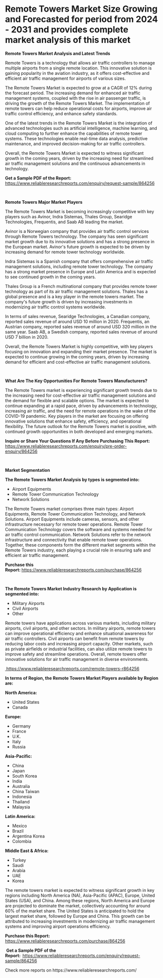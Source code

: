 <p><h1>Remote Towers Market Size Growing and Forecasted for period from 2024 - 2031 and provides complete market analysis of this market</h1></p><p><strong>Remote Towers Market Analysis and Latest Trends</strong></p>
<p><p>Remote Towers is a technology that allows air traffic controllers to manage multiple airports from a single remote location. This innovative solution is gaining popularity in the aviation industry, as it offers cost-effective and efficient air traffic management for airports of various sizes.</p><p>The Remote Towers Market is expected to grow at a CAGR of 12% during the forecast period. The increasing demand for enhanced air traffic management systems, coupled with the rise in air passenger traffic, is driving the growth of the Remote Towers Market. The implementation of remote towers can help reduce operational costs for airports, improve air traffic control efficiency, and enhance safety standards.</p><p>One of the latest trends in the Remote Towers Market is the integration of advanced technologies such as artificial intelligence, machine learning, and cloud computing to further enhance the capabilities of remote tower systems. These technologies enable real-time data analysis, predictive maintenance, and improved decision-making for air traffic controllers.</p><p>Overall, the Remote Towers Market is expected to witness significant growth in the coming years, driven by the increasing need for streamlined air traffic management solutions and the continuous advancements in technology.</p></p>
<p><strong>Get a Sample PDF of the Report:&nbsp;</strong> <a href="https://www.reliableresearchreports.com/enquiry/request-sample/864256">https://www.reliableresearchreports.com/enquiry/request-sample/864256</a></p>
<p>&nbsp;</p>
<p><strong>Remote Towers Major Market Players</strong></p>
<p><p>The Remote Towers Market is becoming increasingly competitive with key players such as Avinor, Indra Sistemas, Thales Group, Searidge Technologies, Frequentis, and Saab AB leading the market. </p><p>Avinor is a Norwegian company that provides air traffic control services through Remote Towers technology. The company has seen significant market growth due to its innovative solutions and has a strong presence in the European market. Avinor's future growth is expected to be driven by increasing demand for remote tower technology worldwide.</p><p>Indra Sistemas is a Spanish company that offers comprehensive air traffic management solutions, including remote tower technology. The company has a strong market presence in Europe and Latin America and is expected to see continued growth in the coming years.</p><p>Thales Group is a French multinational company that provides remote tower technology as part of its air traffic management solutions. Thales has a global presence and is a key player in the remote towers market. The company's future growth is driven by increasing investments in modernizing air traffic control systems worldwide.</p><p>In terms of sales revenue, Searidge Technologies, a Canadian company, reported sales revenue of around USD 10 million in 2020. Frequentis, an Austrian company, reported sales revenue of around USD 320 million in the same year. Saab AB, a Swedish company, reported sales revenue of around USD 7 billion in 2020.</p><p>Overall, the Remote Towers Market is highly competitive, with key players focusing on innovation and expanding their market presence. The market is expected to continue growing in the coming years, driven by increasing demand for efficient and cost-effective air traffic management solutions.</p></p>
<p>&nbsp;</p>
<p><strong>What Are The Key Opportunities For Remote Towers Manufacturers?</strong></p>
<p><p>The Remote Towers market is experiencing significant growth trends due to the increasing need for cost-effective air traffic management solutions and the demand for flexible and scalable options. The market is expected to continue expanding at a rapid pace, driven by advancements in technology, increasing air traffic, and the need for remote operations in the wake of the COVID-19 pandemic. Key players in the market are focusing on offering innovative solutions that enhance safety, efficiency, and operational flexibility. The future outlook for the Remote Towers market is positive, with continued growth opportunities in both developed and emerging markets.</p></p>
<p><strong>Inquire or Share Your Questions If Any Before Purchasing This Report:</strong> <a href="https://www.reliableresearchreports.com/enquiry/pre-order-enquiry/864256">https://www.reliableresearchreports.com/enquiry/pre-order-enquiry/864256</a></p>
<p>&nbsp;</p>
<p><strong>Market Segmentation</strong></p>
<p><strong>The Remote Towers Market Analysis by types is segmented into:</strong></p>
<p><ul><li>Airport Equipments</li><li>Remote Tower Communication Technology</li><li>Network Solutions</li></ul></p>
<p><p>The Remote Towers market comprises three main types: Airport Equipments, Remote Tower Communication Technology, and Network Solutions. Airport Equipments include cameras, sensors, and other infrastructure necessary for remote tower operations. Remote Tower Communication Technology covers the software and systems needed for air traffic control communication. Network Solutions refer to the network infrastructure and connectivity that enable remote tower operations. Together, these components form the different market segments within the Remote Towers industry, each playing a crucial role in ensuring safe and efficient air traffic management.</p></p>
<p><strong>Purchase this Report:&nbsp;</strong><a href="https://www.reliableresearchreports.com/purchase/864256">https://www.reliableresearchreports.com/purchase/864256</a></p>
<p>&nbsp;</p>
<p><strong>The Remote Towers Market Industry Research by Application is segmented into:</strong></p>
<p><ul><li>Military Airports</li><li>Civil Airports</li><li>Other</li></ul></p>
<p><p>Remote towers have applications across various markets, including military airports, civil airports, and other sectors. In military airports, remote towers can improve operational efficiency and enhance situational awareness for air traffic controllers. Civil airports can benefit from remote towers by reducing labor costs and increasing airport capacity. Other markets, such as private airfields or industrial facilities, can also utilize remote towers to improve safety and streamline operations. Overall, remote towers offer innovative solutions for air traffic management in diverse environments.</p></p>
<p><a href="https://www.reliableresearchreports.com/remote-towers-r864256">&nbsp;https://www.reliableresearchreports.com/remote-towers-r864256</a></p>
<p><strong>In terms of Region, the Remote Towers Market Players available by Region are:</strong></p>
<p>
    <p> <strong> North America: </strong>
        <ul>
            <li>United States</li>
            <li>Canada</li>
        </ul>
        </p> 
    <p> <strong> Europe: </strong>
        <ul>
            <li>Germany</li>
            <li>France</li>
            <li>U.K.</li>
            <li>Italy</li>
            <li>Russia</li>
        </ul>
        </p> 
    <p> <strong> Asia-Pacific: </strong>
        <ul>
            <li>China</li>
            <li>Japan</li>
            <li>South Korea</li>
            <li>India</li>
            <li>Australia</li>
            <li>China Taiwan</li>
            <li>Indonesia</li>
            <li>Thailand</li>
            <li>Malaysia</li>
        </ul>
        </p> 
    <p> <strong> Latin America: </strong>
        <ul>
            <li>Mexico</li>
            <li>Brazil</li>
            <li>Argentina Korea</li>
            <li>Colombia</li>
        </ul>
        </p> 
    <p> <strong> Middle East & Africa: </strong>
        <ul>
            <li>Turkey</li>
            <li>Saudi</li>
            <li>Arabia</li>
            <li>UAE</li>
            <li>Korea</li>
        </ul>
    </p>
    </p>
<p><p>The remote towers market is expected to witness significant growth in key regions including North America (NA), Asia-Pacific (APAC), Europe, United States (USA), and China. Among these regions, North America and Europe are projected to dominate the market, collectively accounting for around 60% of the market share. The United States is anticipated to hold the largest market share, followed by Europe and China. This growth can be attributed to increasing investments in modernizing air traffic management systems and improving airport operations efficiency.</p></p>
<p><strong>Purchase this Report: </strong><a href="https://www.reliableresearchreports.com/purchase/864256">https://www.reliableresearchreports.com/purchase/864256</a></p>
<p>&nbsp;<strong>Get a Sample PDF of the Report:&nbsp;&nbsp;</strong><a href="https://www.reliableresearchreports.com/enquiry/request-sample/864256">https://www.reliableresearchreports.com/enquiry/request-sample/864256</a></p>
<p><strong></strong></p>
<p>Check more reports on https://www.reliableresearchreports.com/</p>